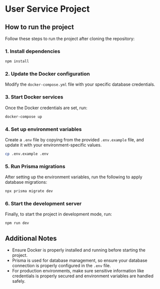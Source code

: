 
# User Service Project

## How to run the project

Follow these steps to run the project after cloning the repository:

### 1. Install dependencies

```bash
npm install
```

### 2. Update the Docker configuration

Modify the `docker-compose.yml` file with your specific database credentials.

### 3. Start Docker services

Once the Docker credentials are set, run:

```bash
docker-compose up
```

### 4. Set up environment variables

Create a `.env` file by copying from the provided `.env.example` file, and update it with your environment-specific values.

```bash
cp .env.example .env
```

### 5. Run Prisma migrations

After setting up the environment variables, run the following to apply database migrations:

```bash
npx prisma migrate dev
```

### 6. Start the development server

Finally, to start the project in development mode, run:

```bash
npm run dev
```

## Additional Notes

- Ensure Docker is properly installed and running before starting the project.
- Prisma is used for database management, so ensure your database connection is properly configured in the `.env` file.
- For production environments, make sure sensitive information like credentials is properly secured and environment variables are handled safely.
